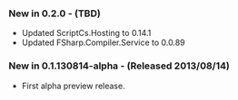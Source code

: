 ### New in 0.2.0 - (TBD)
* Updated ScriptCs.Hosting to 0.14.1
* Updated FSharp.Compiler.Service to 0.0.89

### New in 0.1.130814-alpha - (Released 2013/08/14)
* First alpha preview release.
